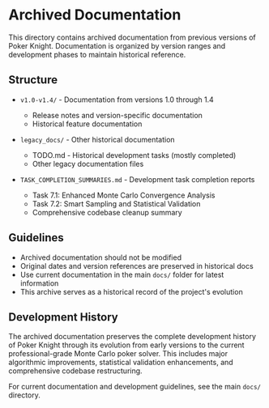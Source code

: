 # Archived Documentation

This directory contains archived documentation from previous versions of Poker Knight.
Documentation is organized by version ranges and development phases to maintain historical reference.

## Structure

- `v1.0-v1.4/` - Documentation from versions 1.0 through 1.4
  - Release notes and version-specific documentation
  - Historical feature documentation
  
- `legacy_docs/` - Other historical documentation
  - TODO.md - Historical development tasks (mostly completed)
  - Other legacy documentation files
  
- `TASK_COMPLETION_SUMMARIES.md` - Development task completion reports
  - Task 7.1: Enhanced Monte Carlo Convergence Analysis
  - Task 7.2: Smart Sampling and Statistical Validation
  - Comprehensive codebase cleanup summary

## Guidelines

- Archived documentation should not be modified
- Original dates and version references are preserved in historical docs
- Use current documentation in the main `docs/` folder for latest information
- This archive serves as a historical record of the project's evolution

## Development History

The archived documentation preserves the complete development history of Poker Knight through its evolution from early versions to the current professional-grade Monte Carlo poker solver. This includes major algorithmic improvements, statistical validation enhancements, and comprehensive codebase restructuring.

For current documentation and development guidelines, see the main `docs/` directory. 